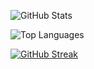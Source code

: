 
![GitHub Stats](https://github-readme-stats.vercel.app/api?username=sofiarojas910&show_icons=true&theme=tokyonight&count_private=true)

![Top Languages](https://github-readme-stats.vercel.app/api/top-langs/?username=sofiarojas910&layout=compact&theme=tokyonight)

[![GitHub Streak](https://github-readme-streak-stats.herokuapp.com/?user=sofiarojas910&theme=tokyonight)](https://git.io/streak-stats)
